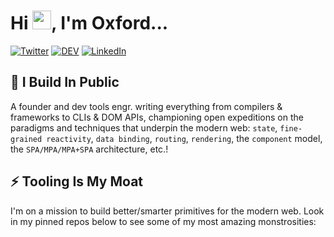 # Hi <img src="https://raw.githubusercontent.com/MartinHeinz/MartinHeinz/master/wave.gif" width="30px">, I'm Oxford...

<div>

[![Twitter][twitter_src]][twitter_url]
[![DEV][dev_src]][dev_url]
[![LinkedIn][linkedin_src]][linkedin_url]


</div>

## 🔭 I Build In Public

A founder and dev tools engr. writing everything from compilers & frameworks to CLIs & DOM APIs, championing open expeditions on the paradigms and techniques that underpin the modern web: `state`, `fine-grained reactivity`, `data binding`, `routing`, `rendering`, the `component` model, the `SPA/MPA/MPA+SPA` architecture, etc.!

## ⚡ Tooling Is My Moat

I'm on a mission to build better/smarter primitives for the modern web. Look in my pinned repos below to see some of my most amazing monstrosities:

[twitter_src]: https://img.shields.io/badge/Twitter-blue?style=for-the-badge&logo=twitter&logoColor=white
[twitter_url]: https://twitter.com/ox_harris
[linkedin_src]: https://img.shields.io/badge/LinkedIn-blue?logo=linkedin&logoColor=white&style=for-the-badge
[linkedin_url]: https://linkedin.com/in/ox-harris
[dev_src]: https://img.shields.io/badge/DEV-black?style=for-the-badge&logo=dev&logoColor=white
[dev_url]: https://dev.to/oxharris
